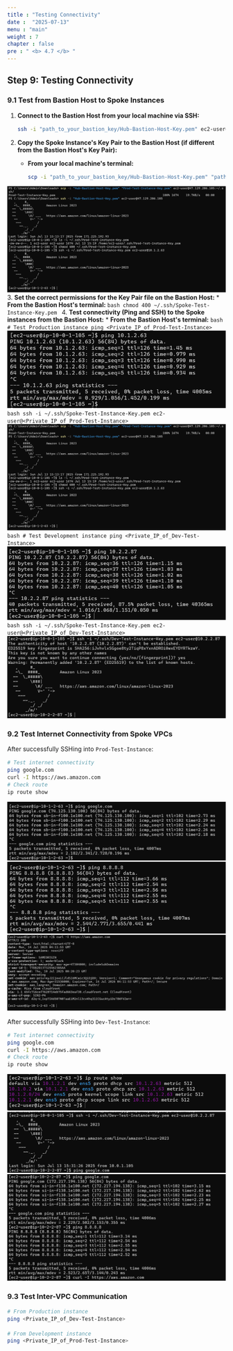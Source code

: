 ```yaml
---
title : "Testing Connectivity"
date :  "2025-07-13" 
menu : "main"
weight : 7
chapter : false
pre : " <b> 4.7 </b> "
---
```


## Step 9: Testing Connectivity

### 9.1 Test from Bastion Host to Spoke Instances

1.  **Connect to the Bastion Host from your local machine via SSH:**
    ```bash
    ssh -i "path_to_your_bastion_key/Hub-Bastion-Host-Key.pem" ec2-user@<Public_IP_of_Bastion_Host>
    ```

2.  **Copy the Spoke Instance's Key Pair to the Bastion Host (if different from the Bastion Host's Key Pair):**
    *   **From your local machine's terminal:**
        ```bash
        scp -i "path_to_your_bastion_key/Hub-Bastion-Host-Key.pem" "path_to_your_spoke_key/Spoke-Test-Instance-Key.pem" ec2-user@<Public_IP_of_Bastion_Host>:~/.ssh/
        ```
![](/images/4.spoke-vpcs/hinh-70.png)
3.  **Set the correct permissions for the Key Pair file on the Bastion Host:**
    *   **From the Bastion Host's terminal:**
        ```bash
        chmod 400 ~/.ssh/Spoke-Test-Instance-Key.pem
        ```
4.  **Test connectivity (Ping and SSH) to the Spoke instances from the Bastion Host:**
    *   **From the Bastion Host's terminal:**
        ```bash
        # Test Production instance
        ping <Private_IP_of_Prod-Test-Instance>
        ```
        ![](/images/4.spoke-vpcs/hinh-69.png)
        ```bash
        ssh -i ~/.ssh/Spoke-Test-Instance-Key.pem ec2-user@<Private_IP_of_Prod-Test-Instance>
        ```
        ![](/images/4.spoke-vpcs/hinh-70.png)
        ```bash
        # Test Development instance
        ping <Private_IP_of_Dev-Test-Instance>
        ```
        ![](/images/4.spoke-vpcs/hinh-71.png)
        ```bash
        ssh -i ~/.ssh/Spoke-Test-Instance-Key.pem ec2-user@<Private_IP_of_Dev-Test-Instance>
        ```
        ![](/images/4.spoke-vpcs/hinh-72.png)

### 9.2 Test Internet Connectivity from Spoke VPCs

After successfully SSHing into `Prod-Test-Instance`:

```bash
# Test internet connectivity
ping google.com
curl -I https://aws.amazon.com
# Check route
ip route show
```
![](/images/4.spoke-vpcs/hinh-73.png)
![](/images/4.spoke-vpcs/hinh-74.png)
![](/images/4.spoke-vpcs/hinh-75.png)

After successfully SSHing into `Dev-Test-Instance`:
```bash
# Test internet connectivity
ping google.com
curl -I https://aws.amazon.com
# Check route
ip route show
```
![](/images/4.spoke-vpcs/hinh-76.png)
![](/images/4.spoke-vpcs/hinh-77.png)
![](/images/4.spoke-vpcs/hinh-78.png)
### 9.3 Test Inter-VPC Communication

```bash
# From Production instance
ping <Private_IP_of_Dev-Test-Instance>

# From Development instance
ping <Private_IP_of_Prod-Test-Instance>
```